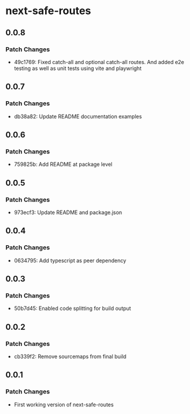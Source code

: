 # next-safe-routes

## 0.0.8

### Patch Changes

- 49c1769: Fixed catch-all and optional catch-all routes. And added e2e testing as well as unit tests using vite and playwright

## 0.0.7

### Patch Changes

- db38a82: Update README documentation examples

## 0.0.6

### Patch Changes

- 759825b: Add README at package level

## 0.0.5

### Patch Changes

- 973ecf3: Update README and package.json

## 0.0.4

### Patch Changes

- 0634795: Add typescript as peer dependency

## 0.0.3

### Patch Changes

- 50b7d45: Enabled code splitting for build output

## 0.0.2

### Patch Changes

- cb339f2: Remove sourcemaps from final build

## 0.0.1

### Patch Changes

- First working version of next-safe-routes
